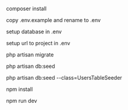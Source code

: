 composer install

copy .env.example and rename to .env

setup database in .env

setup url to project in .env

php artisan migrate

php artisan db:seed

php artisan db:seed --class=UsersTableSeeder

npm install

npm run dev